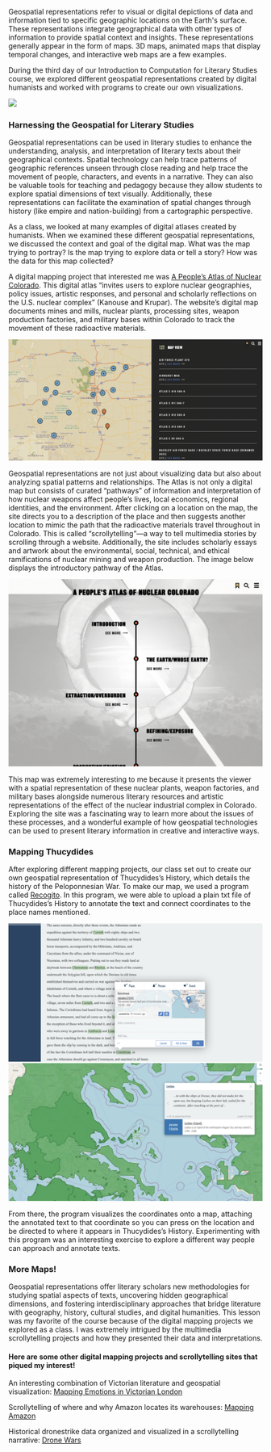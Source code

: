 Geospatial representations refer to visual or digital depictions of data and information tied to specific geographic locations on the Earth's surface. These representations integrate geographical data with other types of information to provide spatial context and insights. These representations generally appear in the form of maps. 3D maps, animated maps that display temporal changes, and interactive web maps are a few examples. 

During the third day of our Introduction to Computation for Literary Studies course, we explored different geospatial representations created by digital humanists and worked with programs to create our own visualizations. 

![](https://i.giphy.com/media/v1.Y2lkPTc5MGI3NjExa2JhNjVoZzk3MWRjdzg0YWFhaXFsdHFyeXdlNDJka3g1cmo4c3BvNCZlcD12MV9pbnRlcm5hbF9naWZfYnlfaWQmY3Q9Zw/Lnu8wQRUVf5TvjjtnS/giphy-downsized-large.gif)

### Harnessing the Geospatial for Literary Studies

Geospatial representations can be used in literary studies to enhance the understanding, analysis, and interpretation of literary texts about their geographical contexts. Spatial technology can help trace patterns of geographic references unseen through close reading and help trace the movement of people, characters, and events in a narrative. They can also be valuable tools for teaching and pedagogy because they allow students to explore spatial dimensions of text visually. Additionally, these representations can facilitate the examination of spatial changes through history (like empire and nation-building) from a cartographic perspective. 

As a class, we looked at many examples of digital atlases created by humanists. When we examined these different geospatial representations, we discussed the context and goal of the digital map. What was the map trying to portray? Is the map trying to explore data or tell a story? How was the data for this map collected?

A digital mapping project that interested me was [A People’s Atlas of Nuclear Colorado](https://www.coloradonuclearatlas.org). This digital atlas “invites users to explore nuclear geographies, policy issues, artistic responses, and personal and scholarly reflections on the U.S. nuclear complex” (Kanouse and Krupar). The website’s digital map documents mines and mills, nuclear plants, processing sites, weapon production factories, and military bases within Colorado to track the movement of these radioactive materials. 

![](/assets/image/nuclearatlas.png)

Geospatial representations are not just about visualizing data but also about analyzing spatial patterns and relationships. The Atlas is not only a digital map but consists of curated “pathways” of information and interpretation of how nuclear weapons affect people’s lives, local economics, regional identities, and the environment. After clicking on a location on the map, the site directs you to a description of the place and then suggests another location to mimic the path that the radioactive materials travel throughout in Colorado. This is called “scrollytelling”—a way to tell multimedia stories by scrolling through a website. Additionally, the site includes scholarly essays and artwork about the environmental, social, technical, and ethical ramifications of nuclear mining and weapon production. The image below displays the introductory pathway of the Atlas. 

![](/assets/image/nuclearcolorado.png)

This map was extremely interesting to me because it presents the viewer with a spatial representation of these nuclear plants, weapon factories, and military bases alongside numerous literary resources and artistic representations of the effect of the nuclear industrial complex in Colorado. Exploring the site was a fascinating way to learn more about the issues of these processes, and a wonderful example of how geospatial technologies can be used to present literary information in creative and interactive ways. 

### Mapping Thucydides 

After exploring different mapping projects, our class set out to create our own geospatial representation of Thucydides’s History, which details the history of the Peloponnesian War. To make our map, we used a program called [Recogito](https://recogito.pelagios.org/). In this program, we were able to upload a plain txt file of Thucydides’s History to annotate the text and connect coordinates to the place names mentioned. 

![](/assets/image/recogito1.png)
![](/assets/image/recogito2.png)

From there, the program visualizes the coordinates onto a map, attaching the annotated text to that coordinate so you can press on the location and be directed to where it appears in Thucydides’s History. Experimenting with this program was an interesting exercise to explore a different way people can approach and annotate texts. 

### More Maps!

Geospatial representations offer literary scholars new methodologies for studying spatial aspects of texts, uncovering hidden geographical dimensions, and fostering interdisciplinary approaches that bridge literature with geography, history, cultural studies, and digital humanities. This lesson was my favorite of the course because of the digital mapping projects we explored as a class. I was extremely intrigued by the multimedia scrollytelling projects and how they presented their data and interpretations. 

#### Here are some other digital mapping projects and scrollytelling sites that piqued my interest!

An interesting combination of Victorian literature and geospatial visualization: [Mapping Emotions in Victorian London](https://www.historypin.org/en/victorian-london/geo/51.5128,-0.116085,12/bounds/51.431,-0.116085,51.594453,-0.116085/paging/1)

Scrollytelling of where and why Amazon locates its warehouses: [Mapping Amazon](https://storymaps.arcgis.com/stories/adc5ff253a3643f88d39e7f3ef1a09ee)

Historical dronestrike data organized and visualized in a scrollytelling narrative: [Drone Wars](https://dronewars.github.io/)

